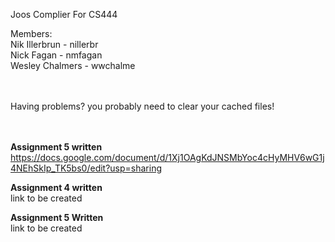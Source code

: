 Joos Complier For CS444 <br> 

Members: <br>
Nik Illerbrun   - nillerbr <br>
Nick Fagan      - nmfagan  <br>
Wesley Chalmers - wwchalme <br>
<br><br>

Having problems? you probably need to clear your cached files!

<br><br>
<strong>Assignment 5 written</strong><br>
https://docs.google.com/document/d/1Xj1OAgKdJNSMbYoc4cHyMHV6wG1j4NEhSkIp_TK5bs0/edit?usp=sharing
<br>

<strong>Assignment 4 written</strong><br>
link to be created
<br>

<strong>Assignment 5 Written</Strong><br>
link to be created
<br>

